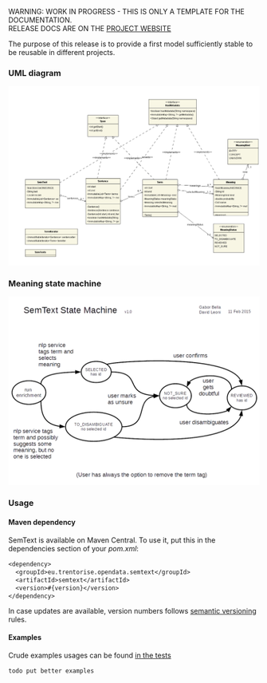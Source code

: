 <p class="jedoc-to-strip">
WARNING: WORK IN PROGRESS - THIS IS ONLY A TEMPLATE FOR THE DOCUMENTATION. <br/>
RELEASE DOCS ARE ON THE <a href="http://opendatatrentino.github.io/semtext/" target="_blank">PROJECT WEBSITE</a>
</p>


The purpose of this release is to provide a first model sufficiently stable to be reusable  in different projects.


### UML diagram

<p align="center">
<img alt="semtext uml diagram" src="img/semtext-uml.png">
</p>

### Meaning state machine

<p align="center">
<img width="700px" alt="semtext meaning state machine" src="img/semtext-state-machine.png">
</p>


### Usage

#### Maven dependency

SemText is available on Maven Central. To use it, put this in the dependencies section of your _pom.xml_: 


```
<dependency>
  <groupId>eu.trentorise.opendata.semtext</groupId>
  <artifactId>semtext</artifactId>
  <version>#{version}</version>            
</dependency>
```

In case updates are available, version numbers follows [semantic versioning](http://semver.org/) rules.

#### Examples

Crude examples usages can be found [in the tests](../src/test/java/eu/trentorise/opendata/semtext/test/SemTextTest.java
)

```
todo put better examples
```